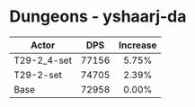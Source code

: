 # Dungeons - yshaarj-da
| Actor | DPS | Increase |
|---|:---:|:---:|
|T29-2_4-set|77156|5.75%|
|T29-2-set|74705|2.39%|
|Base|72958|0.00%|
